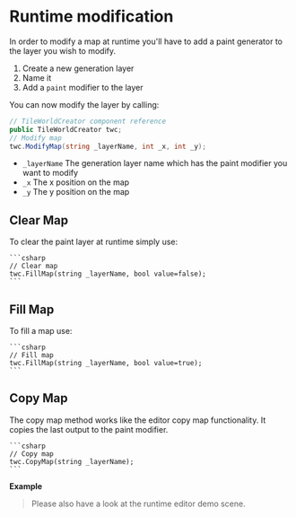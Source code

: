 # Runtime modification
In order to modify a map at runtime you'll have to add a paint generator to the layer you wish to modify.

1. Create a new generation layer
2. Name it
3. Add a `paint` modifier to the layer

You can now modify the layer by calling:  

```csharp
// TileWorldCreator component reference
public TileWorldCreator twc;
// Modify map
twc.ModifyMap(string _layerName, int _x, int _y);
```
    
+ `_layerName`
  The generation layer name which has the paint modifier you want to modify
+ `_x`
  The x position on the map
+ `_y`
  The y position on the map
  
  
## Clear Map
To clear the paint layer at runtime simply use:  
 
    ```csharp
    // Clear map
    twc.FillMap(string _layerName, bool value=false);
    ```  
    
## Fill Map
To fill a map use:  

    ```csharp
    // Fill map
    twc.FillMap(string _layerName, bool value=true);
    ```  
    
## Copy Map
The copy map method works like the editor copy map functionality.
It copies the last output to the paint modifier.  

    ```csharp
    // Copy map
    twc.CopyMap(string _layerName);
    ```  

**Example**
> Please also have a look at the runtime editor demo scene.
